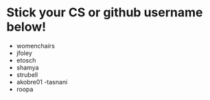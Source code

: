 # Stick your CS or github username below!

 - womenchairs
 - jfoley
 - etosch
 - shamya
 - strubell
 - akobre01
 -tasnani
 - roopa
